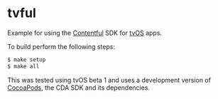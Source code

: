 # tvful

Example for using the [Contentful][1] SDK for [tvOS][2] apps.

To build perform the following steps:

```bash
$ make setup
$ make all
```

This was tested using tvOS beta 1 and uses a development version of
[CocoaPods][3], the CDA SDK and its dependencies.

[1]: https://www.contentful.com
[2]: https://developer.apple.com/tvos/
[3]: https://cocoapods.org


